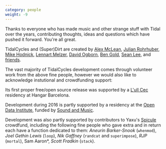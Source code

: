 ```yaml
---
category: people
weight: -9
---
```


Thanks to everyone who has made music and other strange stuff with
Tidal over the years, contributing thoughts, ideas and questions which
have pushed it forward. You're all great.

TidalCycles and (Super)Dirt are created by <span class="people"><span class="person">[Alex McLean](http://yaxu.org), </span><span class="person">[Julian Rohrhuber](http://wertlos.org/~rohrhuber/), </span><span class="person">[Mike Hodnick](http://kindohm.com/), 
[Lennart Melzer](https://github.com/lennart), </span><span class="person">[David Ogborn](http://www.d0kt0r0.net/), </span><span class="person">[Ben Gold](https://github.com/bgold-cosmos), </span> <span class="person"><a href="http://notimportant.org/">Sean Lee</a>, </span></span> and [friends](https://github.com/tidalcycles/Tidal/graphs/contributors).

<script>
$.fn.randomize = function(selector){
    (selector ? this.find(selector) : this).parent().each(function(){
        $(this).children(selector).sort(function(){
            return Math.random() - 0.5;
        }).detach().appendTo(this);
    });

    return this;
};

$(".people").randomize(".person");
</script>

The vast majority of TidalCycles development comes through volunteer
work from the above fine people, however we would also like to
acknowledge instutional and crowdfunding support:

Its first proper free/open source release was supported by a
[L'ull Cec](https://lullcec.org/) residency at Hangar Barcelona.

Development during 2016 is partly supported by a residency at the
[Open Data Institute](http://theodi.org/), funded by
[Sound and Music](http://soundandmusic.org/).

Development was also partly supported by contributors to Yaxu's
[Spicule](http://www.pledgemusic.com/projects/spicule/) crowdfund,
including the following fine people who gave extra and in return each
have a function dedicated to them: *Aneurin Barker-Snook* (`whenmod`),
*Joel Gethin Lewis* (`loop`), *Nik Gaffney* (`randcat` and
`superimpose`), *RJP* (`mortal`), Sam Aaron*, *Scott Fradkin*
(`stack`).
